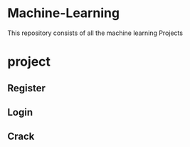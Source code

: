 # Machine-Learning
This repository consists of all the machine learning Projects 
# project
## Register
## Login
## Crack